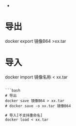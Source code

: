 - ```bash
# 导出
docker export 镜像B64 >xx.tar

# 导入
docker import 镜像名称 < xx.tar
```

```bash
# 导出
docker save 镜像B64 > xx.tar
# docker save -o xx.tar 镜像B64

# 导入[不支持重命名]
docker load < xx.tar
```
